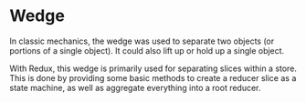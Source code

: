 # Wedge

In classic mechanics, the wedge was used to separate two objects (or portions of a
single object). It could also lift up or hold up a single object.

With Redux, this wedge is primarily used for separating slices within a store. This
is done by providing some basic methods to create a reducer slice as a state
machine, as well as aggregate everything into a root reducer.
